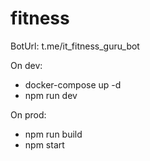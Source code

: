 # fitness

BotUrl: t.me/it_fitness_guru_bot

On dev:
- docker-compose up -d
- npm run dev

On prod:
- npm run build
- npm start

